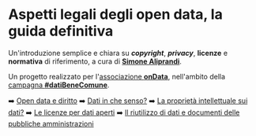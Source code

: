 # Aspetti legali degli open data, la guida definitiva

Un'introduzione semplice e chiara su **_copyright_**, **_privacy_**, **licenze** e **normativa** di riferimento, a cura di [**Simone Aliprandi**](https://ondata.github.io/aspetti-legali-opendata/autore/).

Un progetto realizzato per l'[associazione **onData**](https://www.ondata.it/), nell'ambito della [campagna **#datiBeneComune**](https://www.datibenecomune.it/).

➡️ [Open data e diritto](https://ondata.github.io/aspetti-legali-opendata/opendata-diritto/)
➡️ [Dati in che senso?](https://ondata.github.io/aspetti-legali-opendata/dati-in-che-senso/)
➡️ [La proprietà intellettuale sui dati?](https://ondata.github.io/aspetti-legali-opendata/la-propriet%C3%A0-intellettuale-sui-dati/)
➡️ [Le licenze per dati aperti](https://ondata.github.io/aspetti-legali-opendata/le-licenze-per-dati-aperti/)
➡️ [Il riutilizzo di dati e documenti delle pubbliche amministrazioni](https://ondata.github.io/aspetti-legali-opendata/il-riutilizzo-di-dati-e-documenti-delle-pubbliche-amministrazioni/)
